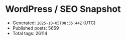 # WordPress / SEO Snapshot

- Generated: `2025-10-05T08:35:44Z` (UTC)
- Published posts: 5659
- Total tags: 26114

